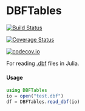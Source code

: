 # DBFTables

[![Build Status](https://travis-ci.org/JuliaData/DBFTables.jl.svg?branch=master)](https://travis-ci.org/JuliaData/DBFTables.jl)

[![Coverage Status](https://coveralls.io/repos/JuliaData/DBFTables.jl/badge.svg?branch=master&service=github)](https://coveralls.io/github/JuliaData/DBFTables.jl?branch=master)

[![codecov.io](http://codecov.io/github/JuliaData/DBFTables.jl/coverage.svg?branch=master)](http://codecov.io/github/JuliaData/DBFTables.jl?branch=master)

For reading [.dbf](https://en.wikipedia.org/wiki/.dbf) files in Julia.

#### Usage

```julia
using DBFTables
io = open("test.dbf")
df = DBFTables.read_dbf(io)
```